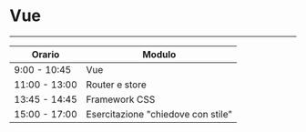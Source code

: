 # Vue

---

Orario | Modulo
--- | ---
9:00 - 10:45  | Vue
11:00 - 13:00 | Router e store
13:45 - 14:45 | Framework CSS
15:00 - 17:00 | Esercitazione "chiedove con stile"
